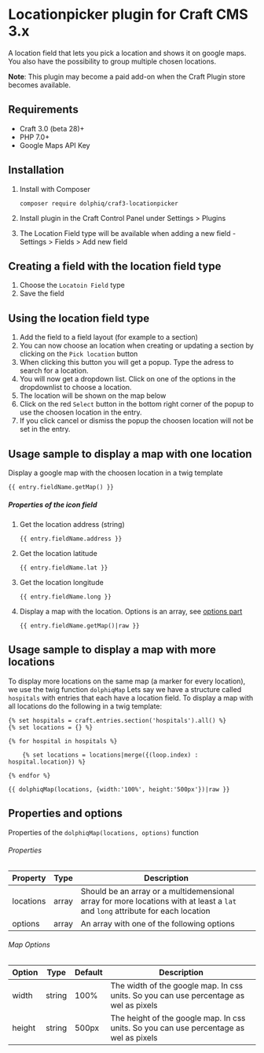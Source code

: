 # Locationpicker plugin for Craft CMS 3.x

A location field that lets you pick a location and shows it on google maps.
You also have the possibility to group multiple chosen locations.

**Note**: This plugin may become a paid add-on when the Craft Plugin store becomes available.

## Requirements
* Craft 3.0 (beta 28)+
* PHP 7.0+
* Google Maps API Key

## Installation

1. Install with Composer
    
       composer require dolphiq/craf3-locationpicker
       
2. Install plugin in the Craft Control Panel under Settings > Plugins
3. The Location Field type will be available when adding a new field - Settings > Fields > Add new field

## Creating a field with the location field type
1. Choose the `Locatoin Field` type
2. Save the field

## Using the location field type
1. Add the field to a field layout (for example to a section)
2. You can now choose an location when creating or updating a section by clicking on the `Pick location` button
3. When clicking this button you will get a popup. Type the adress to search for a location.
4. You will now get a dropdown list. Click on one of the options in the dropdownlist to choose a location.
4. The location will be shown on the map below
5. Click on the red `Select` button in the bottom right corner of the popup to use the choosen location in the entry.
6. If you click cancel or dismiss the popup the choosen location will not be set in the entry.

## Usage sample to display a map with one location 
Display a google map with the choosen location in a twig template
```twig
{{ entry.fieldName.getMap() }}
```

##### Properties of the icon field
1. Get the location address (string) 
    
       {{ entry.fieldName.address }}
    
2. Get the location latitude 

       {{ entry.fieldName.lat }}   
        
2. Get the location longitude 

       {{ entry.fieldName.long }}
       
3. Display a map with the location. Options is an array, see [options part](#map-options)

       {{ entry.fieldName.getMap()|raw }}
       
    
## Usage sample to display a map with more locations
To display more locations on the same map (a marker for every location), we use the twig function `dolphiqMap`
Lets say we have a structure called `hospitals` with entries that each have a location field. 
To display a map with all locations do the following in a twig template:

```twig
{% set hospitals = craft.entries.section('hospitals').all() %}
{% set locations = {} %}

{% for hospital in hospitals %}

    {% set locations = locations|merge({(loop.index) : hospital.location}) %}
    
{% endfor %}

{{ dolphiqMap(locations, {width:'100%', height:'500px'})|raw }}
```

## Properties and options
Properties of the `dolphiqMap(locations, options)` function

###### Properties
| Property      | Type  | Description                                                                                                                    |
| ------------- | ----- | ------------------------------------------------------------------------------------------------------------------------------ |
| locations     | array | Should be an array or a multidemensional array for more locations with at least a `lat` and `long` attribute for each location |
| options       | array | An array with one of the following options                                                                                     |

###### Map Options
| Option        | Type          | Default | Description                                                                            |
| ------------- | ------------- | ------- | -------------------------------------------------------------------------------------- |
| width         | string        | 100%    | The width of the google map. In css units. So you can use percentage as wel as pixels  |
| height        | string        | 500px   | The height of the google map. In css units. So you can use percentage as wel as pixels |